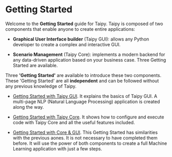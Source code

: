 # Getting Started

Welcome to the **Getting Started** guide for Taipy. Taipy is composed of two components that enable anyone to create entire applications:

- **Graphical User Interface builder** (Taipy GUI): allows any Python developer to create a complex and interactive GUI.

- **Scenario Management** (Taipy Core): implements a modern backend for any data-driven application based on your business case.
Three Getting Started are available. 

Three **'Getting Started'** are available to introduce these two components. These 'Getting Started' are all **independent** and can be followed without any previous knowledge of Taipy.
 
- [Getting Started with Taipy GUI](./getting-started-gui/index.md). It explains the basics of Taipy GUI. A multi-page NLP (Natural Language Processing) application is created along the way.

- [Getting Started with Taipy Core](./getting-started-core/index.md). It shows how to configure and execute code with Taipy Core and all the useful features included.

- [Getting Started with Core & GUI](./getting-started/index.md). This Getting Started has similarities with the previous aones. It is not necessary to have completed them before. It will use the power of both components to create a full Machine Learning application with just a few steps.
